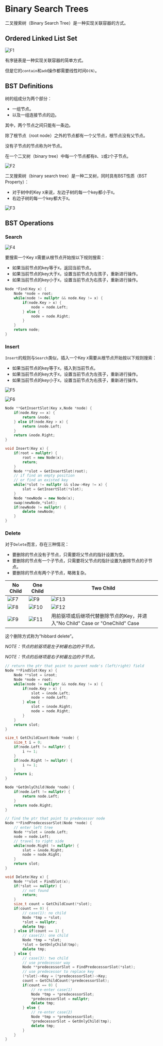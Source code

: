 # Binary Search Trees

二叉搜索树（Binary Search Tree）是一种实现关联容器的方式。

## Ordered Linked List Set

![F1](./F1.png)

有序链表是一种实现关联容器的简单方式。

但是它的`contain`和`add`操作都需要线性时间`O(N)`。

## BST Definitions

树的组成分为两个部分：
* 一组节点。
* 以及一组连接节点的边。
  
其中，两个节点之间只能有一条边。

除了根节点（root node）之外的节点都有一个父节点，根节点没有父节点。

没有子节点的节点称为叶节点。

在一个二叉树（binary tree）中每一个节点都有`0`、`1`或`2`个子节点。

![F2](./F2.png)

二叉搜索树（binary search tree）是一种二叉树，同时具有BST性质（BST Property）：
* 对于树中的Key `X`来说，左边子树的每一个key都小于`X`。
* 右边子树的每一个key都大于`X`。

![F3](./F3.png)

## BST Operations

### Search

![F4](./F4.png)

要搜索一个Key `X`需要从根节点开始按以下规则搜索：
* 如果当前节点的key等于`X`，返回当前节点。
* 如果当前节点的key大于`X`，设置当前节点为左孩子，重新进行操作。
* 如果当前节点的key小于`X`，设置当前节点为右孩子，重新进行操作。

```cpp
Node *Find(Key x) {
    Node *node = root;
    while(node != nullptr && node.Key != x) {
        if(node.Key > x) {
            node = node.Left;
        } else {
            node = node.Right;
        }
    }
    return node;
}
```

### Insert

`Insert`的规则与`Search`类似，插入一个Key `X`需要从根节点开始按以下规则搜索：
* 如果当前节点的key等于`X`，插入到当前节点。
* 如果当前节点的key大于`X`，设置当前节点为左孩子，重新进行操作。
* 如果当前节点的key小于`X`，设置当前节点为右孩子，重新进行操作。

![F5](./F5.png)

![F6](./F6.png)

```cpp
Node **GetInsertSlot(Key x,Node *node) {
    if(node.Key == x) {
        return &node;
    } else if(node.Key > x) {
        return &node.Left;
    }
    return &node.Right;
}

void Insert(Key x) {
    if(root = nullptr) {
        root = new Node(x);
        return;
    }
    Node **slot = GetInsertSlot(root);
    // if find an empty position
    // or find an existed key
    while(*slot != nullptr && slow->Key != x) {
        slot = GetInsertSlot(*slot);
    }
    Node *newNode = new Node(x);
    swap(newNode,*slot);
    if(newNode != nullptr) {
        delete newNode;
    }
}
```

### Delete

对于`Delete`而言，存在三种情况：
* 要删除的节点没有子节点，只需要将父节点的指针设置为空。
* 要删除的节点有一个子节点，只需要将父节点的指针设置为删除节点的子节点。
* 要删除的节点有两个子节点，略微复杂。

|No Child|One Child|Two Child|
|-|-|-|
|![F7](./F7.png)|![F9](./F9.png)|![F13](./F13.png)|
|![F8](./F8.png)|![F10](./F10.png)|![F12](./F12.png)|
|![F9](./F9.png)|![F11](./F11.png)|用前驱项或后继项代替删除节点的Key，并进入"No Child" Case or "OneChild" Case|

这个删除方式称为“hibbard delete”。

*NOTE：节点的前驱项是左子树最右边的子节点。*

*NOTE：节点的后继项是右子树最左边的子节点。*

```cpp
// return the ptr that point to parent node's (left/right) field
Node **FindSlot(Key x) {
    Node **slot = &root;
    Node *node = root;
    while(node != nullptr && node.Key != x) {
        if(node.Key > x) {
            slot = &node.Left;
            node = node.Left;
        } else {
            slot = &node.Right;
            node = node.Right;
        }
    }
    return slot;
}

size_t GetChildCount(Node *node) {
    size_t i = 0;
    if(node.Left != nullptr) {
        i += 1;
    }
    if(node.Right != nullptr) {
        i += 1;
    }
    return i;
}

Node *GetOnlyChild(Node *node) {
    if(node.Left != nullptr) {
        return node.Left;
    }
    return node.Right;
}

// find the ptr that point to predecessor node
Node **FindPredecessorSlot(Node *node) {
    // enter left tree
    Node **slot = &node.Left;
    node = node.Left;
    // travel to right side
    while(node.Right != nullptr) {
        slot = &node.Right;
        node = node.Right;
    }
    return slot;
}

void Delete(Key x) {
    Node **slot = FindSlot(x);
    if(*slot == nullptr) {
        // not found
        return;
    }
    size_t count = GetChildCount(*slot);
    if(count == 0) {
        // case(1): no child
        Node *tmp = *slot;
        *slot = nullptr;
        delete tmp;
    } else if(count == 1) {
        // case(2): one child
        Node *tmp = *slot;
        *slot = GetOnlyChild(tmp);
        delete tmp;
    } else {
        // case(3): two child
        // use predecessor way
        Node **predecessorSlot = FindPredecessorSlot(*slot);
        // use predecessor to replace key
        (*slot)->Key = (*predecessorSlot)->Key;
        count = GetChildCount(*predecessorSlot);
        if(count == 0) {
            // re-enter case(1)
            Node *tmp = *predecessorSlot;
            *predecessorSlot = nullptr;
            delete tmp;
        } else {
            // re-enter case(2)
            Node *tmp = *predecessorSlot;
            *predecessorSlot = GetOnlyChild(tmp);
            delete tmp;
        }
    }
}
```